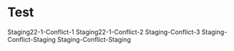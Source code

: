 # Test
Staging22-1-Conflict-1
Staging22-1-Conflict-2
Staging-Conflict-3
Staging-Conflict-Staging
Staging-Conflict-Staging
